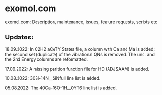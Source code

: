 # exomol.com
exomol.com: Description, maintenance,  issues, feature requests, scripts etc

## Updates: 
18.09.2022: In C2H2 aCeTY States file, a column with Ca and Ma is added; the second set (duplicate) of the vibrational QNs is removed. The unc. and the 2nd Energy columns are reformatted. 

17.09.2022: A missing parition function file for HD (ADJSAAM) is added.

10.08.2022: 30Si-14N__SiNfull line list is added. 

05.08.2022: The 40Ca-16O-1H__OYT6 line list is added. 

